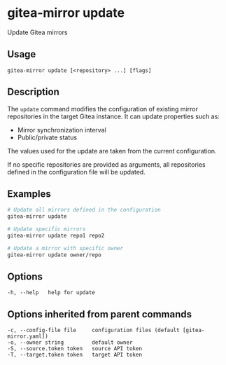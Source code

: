 # gitea-mirror update

Update Gitea mirrors

## Usage

```
gitea-mirror update [<repository> ...] [flags]
```

## Description

The `update` command modifies the configuration of existing mirror repositories in the target Gitea instance. It can update properties such as:

- Mirror synchronization interval
- Public/private status

The values used for the update are taken from the current configuration.

If no specific repositories are provided as arguments, all repositories defined in the configuration file will be updated.

## Examples

```bash
# Update all mirrors defined in the configuration
gitea-mirror update

# Update specific mirrors
gitea-mirror update repo1 repo2

# Update a mirror with specific owner
gitea-mirror update owner/repo
```

## Options

```
-h, --help   help for update
```

## Options inherited from parent commands

```
-c, --config-file file     configuration files (default [gitea-mirror.yaml])
-o, --owner string         default owner
-S, --source.token token   source API token
-T, --target.token token   target API token
```
